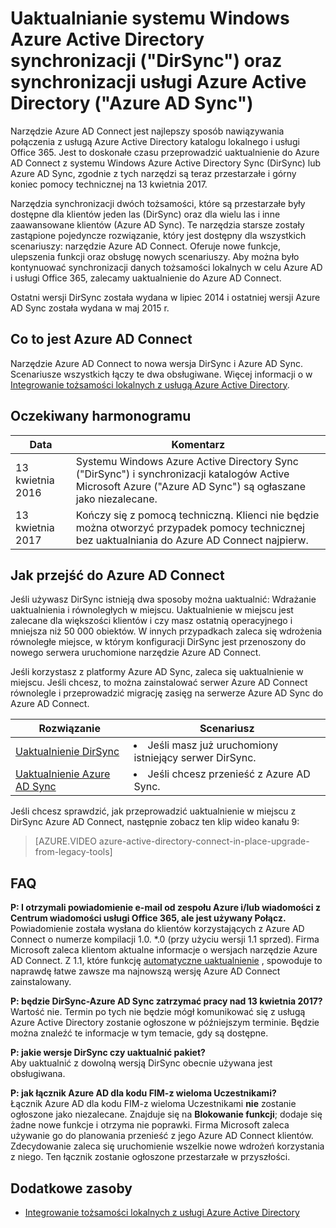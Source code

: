 <properties
    pageTitle="Uaktualnienie DirSync i Azure AD Sync | Microsoft Azure"
    description="W tym artykule opisano, jak przeprowadzić uaktualnienie z DirSync i Azure AD Sync do Azure AD Connect."
    services="active-directory"
    documentationCenter=""
    authors="andkjell"
    manager="femila"
    editor=""/>

<tags
    ms.service="active-directory"
    ms.workload="identity"
    ms.tgt_pltfrm="na"
    ms.devlang="na"
    ms.topic="article"
    ms.date="06/27/2016"
    ms.author="billmath"/>


# <a name="upgrade-windows-azure-active-directory-sync-dirsync-and-azure-active-directory-sync-azure-ad-sync"></a>Uaktualnianie systemu Windows Azure Active Directory synchronizacji ("DirSync") oraz synchronizacji usługi Azure Active Directory ("Azure AD Sync")
Narzędzie Azure AD Connect jest najlepszy sposób nawiązywania połączenia z usługą Azure Active Directory katalogu lokalnego i usługi Office 365. Jest to doskonałe czasu przeprowadzić uaktualnienie do Azure AD Connect z systemu Windows Azure Active Directory Sync (DirSync) lub Azure AD Sync, zgodnie z tych narzędzi są teraz przestarzałe i górny koniec pomocy technicznej na 13 kwietnia 2017.

Narzędzia synchronizacji dwóch tożsamości, które są przestarzałe były dostępne dla klientów jeden las (DirSync) oraz dla wielu las i inne zaawansowane klientów (Azure AD Sync). Te narzędzia starsze zostały zastąpione pojedyncze rozwiązanie, który jest dostępny dla wszystkich scenariuszy: narzędzie Azure AD Connect. Oferuje nowe funkcje, ulepszenia funkcji oraz obsługę nowych scenariuszy. Aby można było kontynuować synchronizacji danych tożsamości lokalnych w celu Azure AD i usługi Office 365, zalecamy uaktualnienie do Azure AD Connect.

Ostatni wersji DirSync została wydana w lipiec 2014 i ostatniej wersji Azure AD Sync została wydana w maj 2015 r.

## <a name="what-is-azure-ad-connect"></a>Co to jest Azure AD Connect
Narzędzie Azure AD Connect to nowa wersja DirSync i Azure AD Sync. Scenariusze wszystkich łączy te dwa obsługiwane. Więcej informacji o w [Integrowanie tożsamości lokalnych z usługą Azure Active Directory](active-directory-aadconnect.md).

## <a name="deprecation-schedule"></a>Oczekiwany harmonogramu

Data | Komentarz
 --- | ---
13 kwietnia 2016 | Systemu Windows Azure Active Directory Sync ("DirSync") i synchronizacji katalogów Active Microsoft Azure ("Azure AD Sync") są ogłaszane jako niezalecane.
13 kwietnia 2017 | Kończy się z pomocą techniczną. Klienci nie będzie można otworzyć przypadek pomocy technicznej bez uaktualniania do Azure AD Connect najpierw.

## <a name="how-to-transition-to-azure-ad-connect"></a>Jak przejść do Azure AD Connect
Jeśli używasz DirSync istnieją dwa sposoby można uaktualnić: Wdrażanie uaktualnienia i równoległych w miejscu. Uaktualnienie w miejscu jest zalecane dla większości klientów i czy masz ostatnią operacyjnego i mniejsza niż 50 000 obiektów. W innych przypadkach zaleca się wdrożenia równoległe miejsce, w którym konfiguracji DirSync jest przenoszony do nowego serwera uruchomione narzędzie Azure AD Connect.

Jeśli korzystasz z platformy Azure AD Sync, zaleca się uaktualnienie w miejscu. Jeśli chcesz, to można zainstalować serwer Azure AD Connect równolegle i przeprowadzić migrację zasięg na serwerze Azure AD Sync do Azure AD Connect.

Rozwiązanie | Scenariusz
----- | -----
[Uaktualnienie DirSync](./connect/active-directory-aadconnect-dirsync-upgrade-get-started.md) | <li>Jeśli masz już uruchomiony istniejący serwer DirSync.</li>
[Uaktualnienie Azure AD Sync](active-directory-aadconnect-upgrade-previous-version.md)| <li>Jeśli chcesz przenieść z Azure AD Sync.</li>

Jeśli chcesz sprawdzić, jak przeprowadzić uaktualnienie w miejscu z DirSync Azure AD Connect, następnie zobacz ten klip wideo kanału 9:

> [AZURE.VIDEO azure-active-directory-connect-in-place-upgrade-from-legacy-tools]

## <a name="faq"></a>FAQ
**P: I otrzymali powiadomienie e-mail od zespołu Azure i/lub wiadomości z Centrum wiadomości usługi Office 365, ale jest używany Połącz.**  
Powiadomienie została wysłana do klientów korzystających z Azure AD Connect o numerze kompilacji 1.0. \*.0 (przy użyciu wersji 1.1 sprzed). Firma Microsoft zaleca klientom aktualne informacje o wersjach narzędzie Azure AD Connect. Z 1.1, które funkcję [automatyczne uaktualnienie](active-directory-aadconnect-feature-automatic-upgrade.md) , spowoduje to naprawdę łatwe zawsze ma najnowszą wersję Azure AD Connect zainstalowany.

**P: będzie DirSync-Azure AD Sync zatrzymać pracy nad 13 kwietnia 2017?**  
Wartość nie. Termin po tych nie będzie mógł komunikować się z usługą Azure Active Directory zostanie ogłoszone w późniejszym terminie. Będzie można znaleźć te informacje w tym temacie, gdy są dostępne.

**P: jakie wersje DirSync czy uaktualnić pakiet?**  
Aby uaktualnić z dowolną wersją DirSync obecnie używana jest obsługiwana.

**P: jak łącznik Azure AD dla kodu FIM-z wieloma Uczestnikami?**  
Łącznik Azure AD dla kodu FIM-z wieloma Uczestnikami **nie** zostanie ogłoszone jako niezalecane. Znajduje się na **Blokowanie funkcji**; dodaje się żadne nowe funkcje i otrzyma nie poprawki. Firma Microsoft zaleca używanie go do planowania przenieść z jego Azure AD Connect klientów. Zdecydowanie zaleca się uruchomienie wszelkie nowe wdrożeń korzystania z niego. Ten łącznik zostanie ogłoszone przestarzałe w przyszłości.

## <a name="additional-resources"></a>Dodatkowe zasoby

* [Integrowanie tożsamości lokalnych z usługi Azure Active Directory](active-directory-aadconnect.md)
